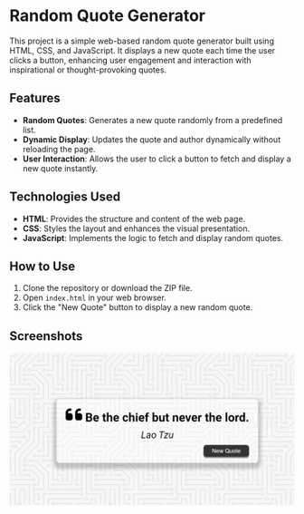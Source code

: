 # Random Quote Generator

This project is a simple web-based random quote generator built using HTML, CSS, and JavaScript. It displays a new quote each time the user clicks a button, enhancing user engagement and interaction with inspirational or thought-provoking quotes.

## Features

- **Random Quotes**: Generates a new quote randomly from a predefined list.
- **Dynamic Display**: Updates the quote and author dynamically without reloading the page.
- **User Interaction**: Allows the user to click a button to fetch and display a new quote instantly.

## Technologies Used

- **HTML**: Provides the structure and content of the web page.
- **CSS**: Styles the layout and enhances the visual presentation.
- **JavaScript**: Implements the logic to fetch and display random quotes.

## How to Use

1. Clone the repository or download the ZIP file.
2. Open `index.html` in your web browser.
3. Click the "New Quote" button to display a new random quote.

## Screenshots

![Screenshot](Screenshot.png)
